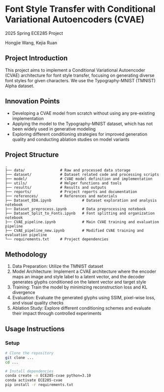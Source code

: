 # Font Style Transfer with Conditional Variational Autoencoders (CVAE)
2025 Spring ECE285 Project

Hongjie Wang, Kejia Ruan

## Project Introduction
This project aims to implement a Conditional Variational Autoencoder (CVAE) architecture for font style transfer, focusing on generating diverse font styles for given characters. We use the Typography-MNIST (TMNIST) Alpha dataset.

## Innovation Points
- Developing a CVAE model from scratch without using any pre-existing implementation
- Applying the model to the Typography-MNIST dataset, which has not been widely used in generative modeling
- Exploring different conditioning strategies for improved generation quality and conducting ablation studies on model variants

## Project Structure
```
.
├── data/                # Raw and processed data storage
├── dataset/             # Dataset related code and processing scripts
├── model/               # CVAE model definition and implementation
├── utils/               # Helper functions and tools
├── results/             # Results and outputs
├── reports/             # Project reports and documentation
├── references/          # References and materials
├── Dataset_EDA.ipynb              # Dataset exploration and analysis notebook
├── Dataset_preprocess.ipynb       # Data preprocessing notebook
├── Dataset_Split_to_Fonts.ipynb   # Font splitting and organization notebook
├── CVAE_pipeline.ipynb            # Main CVAE training and evaluation pipeline
├── CVAE_pipeline_new.ipynb        # Modified CVAE training and evaluation pipeline
└── requirements.txt     # Project dependencies

```

## Methodology
1. Data Preparation: Utilize the TMNIST dataset
2. Model Architecture: Implement a CVAE architecture where the encoder maps an image and style label to a latent vector, and the decoder generates glyphs conditioned on the latent vector and target style
3. Training: Train the model by minimizing reconstruction loss and KL divergence
4. Evaluation: Evaluate the generated glyphs using SSIM, pixel-wise loss, and visual quality checks
5. Ablation Study: Explore different conditioning schemes and evaluate their impact through controlled experiments

## Usage Instructions

### Setup
```bash
# Clone the repository
git clone ...
cd ...

# Install dependencies
conda create -n ECE285-cvae python=3.10
conda activate ECE285-cvae
pip install -r requirements.txt
```
